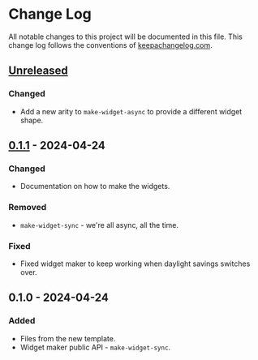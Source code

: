 # Change Log
All notable changes to this project will be documented in this file. This change log follows the conventions of [keepachangelog.com](http://keepachangelog.com/).

## [Unreleased]
### Changed
- Add a new arity to `make-widget-async` to provide a different widget shape.

## [0.1.1] - 2024-04-24
### Changed
- Documentation on how to make the widgets.

### Removed
- `make-widget-sync` - we're all async, all the time.

### Fixed
- Fixed widget maker to keep working when daylight savings switches over.

## 0.1.0 - 2024-04-24
### Added
- Files from the new template.
- Widget maker public API - `make-widget-sync`.

[Unreleased]: https://sourcehost.site/your-name/clojure-explorando-testes/compare/0.1.1...HEAD
[0.1.1]: https://sourcehost.site/your-name/clojure-explorando-testes/compare/0.1.0...0.1.1
